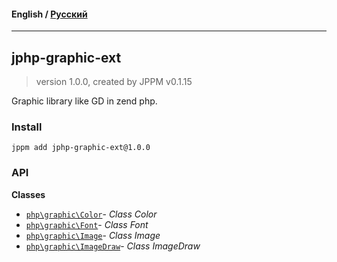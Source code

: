 #### **English** / [Русский](README.ru.md)

---

## jphp-graphic-ext
> version 1.0.0, created by JPPM v0.1.15

Graphic library like GD in zend php.

### Install
```
jppm add jphp-graphic-ext@1.0.0
```

### API
**Classes**
- [`php\graphic\Color`](api-docs/classes/php/graphic/Color.md)- _Class Color_
- [`php\graphic\Font`](api-docs/classes/php/graphic/Font.md)- _Class Font_
- [`php\graphic\Image`](api-docs/classes/php/graphic/Image.md)- _Class Image_
- [`php\graphic\ImageDraw`](api-docs/classes/php/graphic/ImageDraw.md)- _Class ImageDraw_